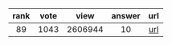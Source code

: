 
| rank | vote | view | answer | url |
|:-:|:-:|:-:|:-:|:-:|
|89|1043|2606944|10| [url](http://stackoverflow.com/questions/961632/converting-integer-to-string-in-python) |
